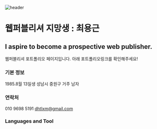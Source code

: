 ![header](https://capsule-render.vercel.app/api?type=venom&color=auto&height=300&section=header&text=HI%20THERE&fontSize=90)

# 웹퍼블리셔 지망생 : 최용근
## I aspire to become a prospective web publisher.

웹퍼블리셔 포트폴리오 페이지입니다. 아래 포트폴리오링크를 확인해주세요!

### 기본 정보
1985.8월 13일생
성남시 중원구 거주
남자

### 연락처
010 9698 5191
dhtlxm@gmail.com

### Languages and Tool
